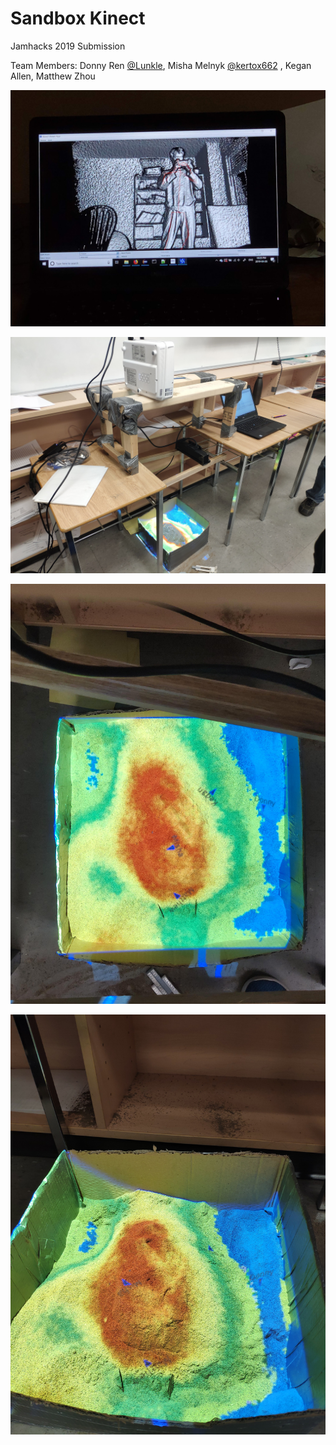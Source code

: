 # Sandbox Kinect

Jamhacks 2019 Submission

Team Members: Donny Ren [@Lunkle](https://github.com/Lunkle), Misha Melnyk [@kertox662](https://github.com/kertox662)
, Kegan Allen, Matthew Zhou

![](screenshots/kinectDepthSensing.jpg)

![](screenshots/jankySetup.jpg)

![](screenshots/final1.jpg)

![](screenshots/final2.jpg)
